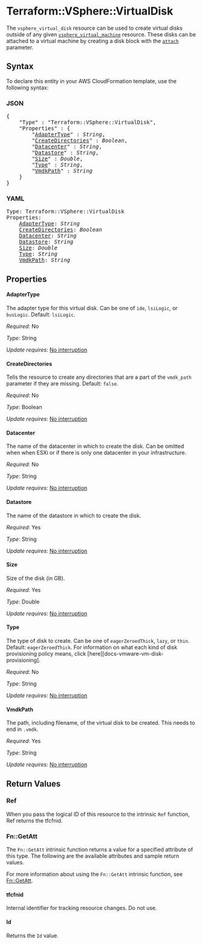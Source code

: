 # Terraform::VSphere::VirtualDisk

The `vsphere_virtual_disk` resource can be used to create virtual disks outside
of any given [`vsphere_virtual_machine`][docs-vsphere-virtual-machine]
resource. These disks can be attached to a virtual machine by creating a disk
block with the [`attach`][docs-vsphere-virtual-machine-disk-attach] parameter.

[docs-vsphere-virtual-machine]: /docs/providers/vsphere/r/virtual_machine.html
[docs-vsphere-virtual-machine-disk-attach]: /docs/providers/vsphere/r/virtual_machine.html#attach

## Syntax

To declare this entity in your AWS CloudFormation template, use the following syntax:

### JSON

<pre>
{
    "Type" : "Terraform::VSphere::VirtualDisk",
    "Properties" : {
        "<a href="#adaptertype" title="AdapterType">AdapterType</a>" : <i>String</i>,
        "<a href="#createdirectories" title="CreateDirectories">CreateDirectories</a>" : <i>Boolean</i>,
        "<a href="#datacenter" title="Datacenter">Datacenter</a>" : <i>String</i>,
        "<a href="#datastore" title="Datastore">Datastore</a>" : <i>String</i>,
        "<a href="#size" title="Size">Size</a>" : <i>Double</i>,
        "<a href="#type" title="Type">Type</a>" : <i>String</i>,
        "<a href="#vmdkpath" title="VmdkPath">VmdkPath</a>" : <i>String</i>
    }
}
</pre>

### YAML

<pre>
Type: Terraform::VSphere::VirtualDisk
Properties:
    <a href="#adaptertype" title="AdapterType">AdapterType</a>: <i>String</i>
    <a href="#createdirectories" title="CreateDirectories">CreateDirectories</a>: <i>Boolean</i>
    <a href="#datacenter" title="Datacenter">Datacenter</a>: <i>String</i>
    <a href="#datastore" title="Datastore">Datastore</a>: <i>String</i>
    <a href="#size" title="Size">Size</a>: <i>Double</i>
    <a href="#type" title="Type">Type</a>: <i>String</i>
    <a href="#vmdkpath" title="VmdkPath">VmdkPath</a>: <i>String</i>
</pre>

## Properties

#### AdapterType

The adapter type for this virtual disk. Can be
one of `ide`, `lsiLogic`, or `busLogic`.  Default: `lsiLogic`.

_Required_: No

_Type_: String

_Update requires_: [No interruption](https://docs.aws.amazon.com/AWSCloudFormation/latest/UserGuide/using-cfn-updating-stacks-update-behaviors.html#update-no-interrupt)

#### CreateDirectories

Tells the resource to create any
directories that are a part of the `vmdk_path` parameter if they are missing.
Default: `false`.

_Required_: No

_Type_: Boolean

_Update requires_: [No interruption](https://docs.aws.amazon.com/AWSCloudFormation/latest/UserGuide/using-cfn-updating-stacks-update-behaviors.html#update-no-interrupt)

#### Datacenter

The name of the datacenter in which to create the
disk. Can be omitted when when ESXi or if there is only one datacenter in
your infrastructure.

_Required_: No

_Type_: String

_Update requires_: [No interruption](https://docs.aws.amazon.com/AWSCloudFormation/latest/UserGuide/using-cfn-updating-stacks-update-behaviors.html#update-no-interrupt)

#### Datastore

The name of the datastore in which to create the
disk.

_Required_: Yes

_Type_: String

_Update requires_: [No interruption](https://docs.aws.amazon.com/AWSCloudFormation/latest/UserGuide/using-cfn-updating-stacks-update-behaviors.html#update-no-interrupt)

#### Size

Size of the disk (in GB).

_Required_: Yes

_Type_: Double

_Update requires_: [No interruption](https://docs.aws.amazon.com/AWSCloudFormation/latest/UserGuide/using-cfn-updating-stacks-update-behaviors.html#update-no-interrupt)

#### Type

The type of disk to create. Can be one of
`eagerZeroedThick`, `lazy`, or `thin`. Default: `eagerZeroedThick`. For
information on what each kind of disk provisioning policy means, click
[here][docs-vmware-vm-disk-provisioning].

_Required_: No

_Type_: String

_Update requires_: [No interruption](https://docs.aws.amazon.com/AWSCloudFormation/latest/UserGuide/using-cfn-updating-stacks-update-behaviors.html#update-no-interrupt)

#### VmdkPath

The path, including filename, of the virtual disk to
be created.  This needs to end in `.vmdk`.

_Required_: Yes

_Type_: String

_Update requires_: [No interruption](https://docs.aws.amazon.com/AWSCloudFormation/latest/UserGuide/using-cfn-updating-stacks-update-behaviors.html#update-no-interrupt)

## Return Values

### Ref

When you pass the logical ID of this resource to the intrinsic `Ref` function, Ref returns the tfcfnid.

### Fn::GetAtt

The `Fn::GetAtt` intrinsic function returns a value for a specified attribute of this type. The following are the available attributes and sample return values.

For more information about using the `Fn::GetAtt` intrinsic function, see [Fn::GetAtt](https://docs.aws.amazon.com/AWSCloudFormation/latest/UserGuide/intrinsic-function-reference-getatt.html).

#### tfcfnid

Internal identifier for tracking resource changes. Do not use.

#### Id

Returns the <code>Id</code> value.

